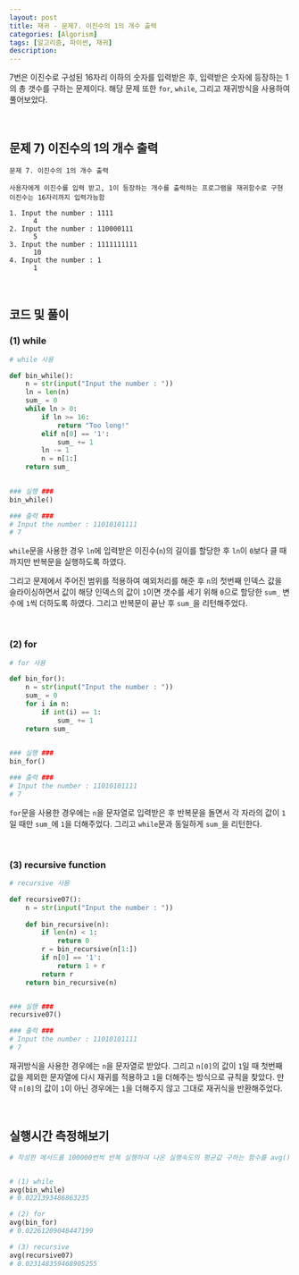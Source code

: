 ```yaml
---
layout: post
title: 재귀 - 문제7. 이진수의 1의 개수 출력
categories: [Algorism]
tags: [알고리즘, 파이썬, 재귀]
description: 
---
```


7번은 이진수로 구성된 16자리 이하의 숫자를 입력받은 후, 입력받은 숫자에 등장하는 1의 총 갯수를 구하는 문제이다. 해당 문제 또한 `for`, `while`, 그리고 재귀방식을 사용하여 풀어보았다.

<br>

## 문제 7) 이진수의 1의 개수 출력

```
문제 7. 이진수의 1의 개수 출력

사용자에게 이진수를 입력 받고, 1이 등장하는 개수를 출력하는 프로그램을 재귀함수로 구현
이진수는 16자리까지 입력가능함

1. Input the number : 1111
      4
2. Input the number : 110000111
      5
3. Input the number : 1111111111
      10
4. Input the number : 1
      1
```

<br>

## 코드 및 풀이

### (1) while

```python
# while 사용

def bin_while():
    n = str(input("Input the number : "))
    ln = len(n)
    sum_ = 0
    while ln > 0:
        if ln >= 16:
            return "Too long!"
        elif n[0] == '1':
            sum_ += 1
        ln -= 1
        n = n[1:]
    return sum_
    

### 실행 ###
bin_while()

### 출력 ###
# Input the number : 11010101111
# 7
```

`while`문을 사용한 경우 `ln`에 입력받은 이진수(`n`)의 길이를 할당한 후 `ln`이 `0`보다 클 때까지만 반복문을 실행하도록 하였다. 

그리고 문제에서 주어진 범위를 적용하여 예외처리를 해준 후 `n`의 첫번째 인덱스 값을 슬라이싱하면서 값이 해당 인덱스의 값이 `1`이면 갯수를 세기 위해 `0`으로 할당한 `sum_` 변수에 `1`씩 더하도록 하였다. 그리고 반복문이 끝난 후 `sum_`을 리턴해주었다.

<br>

### (2) for

```python
# for 사용

def bin_for():
    n = str(input("Input the number : "))
    sum_ = 0
    for i in n:
        if int(i) == 1:
            sum_ += 1
    return sum_
    

### 실행 ###
bin_for()

### 출력 ###
# Input the number : 11010101111
# 7
```

`for`문을 사용한 경우에는 `n`을 문자열로 입력받은 후 반복문을 돌면서 각 자라의 값이 `1`일 때만 `sum_`에 `1`을 더해주었다. 그리고 `while`문과 동일하게 `sum_`을 리턴한다.
 
<br>

### (3) recursive function

```python
# recursive 사용

def recursive07():
    n = str(input("Input the number : "))
    
    def bin_recursive(n):
        if len(n) < 1:
            return 0
        r = bin_recursive(n[1:])
        if n[0] == '1':
            return 1 + r
        return r
    return bin_recursive(n)


### 실행 ###
recursive07()

### 출력 ###
# Input the number : 11010101111
# 7
```

재귀방식을 사용한 경우에는 `n`을 문자열로 받았다. 그리고 `n[0]`의 값이 `1`일 때 첫번째 값을 제외한 문자열에 다시 재귀를 적용하고 `1`을 더해주는 방식으로 규칙을 찾았다. 만약 `n[0]`의 값이 `1`이 아닌 경우에는 `1`을 더해주지 않고 그대로 재귀식을 반환해주었다.

<br>

## 실행시간 측정해보기 

```python
# 작성한 메서드를 100000번씩 반복 실행하여 나온 실행속도의 평균값 구하는 함수를 avg()로 정의하였다.


# (1) while
avg(bin_while)
# 0.0221393486863235

# (2) for
avg(bin_for)
# 0.02261209048447199

# (3) recursive
avg(recursive07)
# 0.023148359468905255
```

<br>
